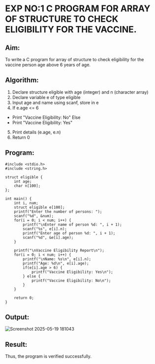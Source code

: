 # EXP NO:1 C PROGRAM FOR ARRAY OF STRUCTURE TO CHECK ELIGIBILITY FOR THE VACCINE.

## Aim:
To write a C program for array of structure to check eligibility for the vaccine person age above 6 years of age.

## Algorithm:
1.	Declare structure eligible with age (integer) and n (character array)
2.	Declare variable e of type eligible
3.	Input age and name using scanf, store in e
4.	If e.age <= 6
-	Print "Vaccine Eligibility: No"
Else
-	Print "Vaccine Eligibility: Yes"
5.	Print details (e.age, e.n)
6.	Return 0
 
## Program:

```
#include <stdio.h>
#include <string.h>

struct eligible {
    int age;
    char n[100];
};

int main() {
    int i, num;
    struct eligible e[100];
    printf("Enter the number of persons: ");
    scanf("%d", &num);
    for(i = 0; i < num; i++) {
        printf("\nEnter name of person %d: ", i + 1);
        scanf("%s", e[i].n);
        printf("Enter age of person %d: ", i + 1);
        scanf("%d", &e[i].age);
    }

    printf("\nVaccine Eligibility Report\n");
    for(i = 0; i < num; i++) {
        printf("\nName: %s\n", e[i].n);
        printf("Age: %d\n", e[i].age);
        if(e[i].age > 6) {
            printf("Vaccine Eligibility: Yes\n");
        } else {
            printf("Vaccine Eligibility: No\n");
        }
    }

    return 0;
}
```


## Output:

![Screenshot 2025-05-19 181043](https://github.com/user-attachments/assets/0b807afe-4d14-4ea0-86de-78b16dcf7c21)

## Result:

Thus, the program is verified successfully.
